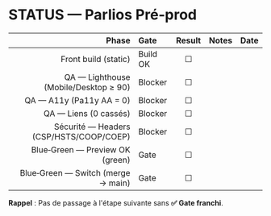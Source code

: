 # STATUS — Parlios Pré‑prod

| Phase | Gate | Result | Notes | Date |
|------:|:-----|:------:|:------|:-----|
| Front build (static) | Build OK | ☐ |  |  |
| QA — Lighthouse (Mobile/Desktop ≥ 90) | Blocker | ☐ |  |  |
| QA — A11y (Pa11y AA = 0) | Blocker | ☐ |  |  |
| QA — Liens (0 cassés) | Blocker | ☐ |  |  |
| Sécurité — Headers (CSP/HSTS/COOP/COEP) | Blocker | ☐ |  |  |
| Blue‑Green — Preview OK (green) | Gate | ☐ |  |  |
| Blue‑Green — Switch (merge → main) | Gate | ☐ |  |  |

**Rappel** : Pas de passage à l'étape suivante sans **✅ Gate franchi**.

